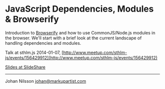 # JavaScript Dependencies, Modules & Browserify

Introduction to [Browserify](http://www.browserify.org) and how to use CommonJS/Node.js modules in the browser. We'll start with a brief look at the current landscape of handling dependencies and modules.

Talk at sthlm.js 2014-01-07, [http://www.meetup.com/sthlm-js/events/156429912](http://www.meetup.com/sthlm-js/events/156429912)

[Slides at SlideShare](http://www.slideshare.net/johannilsson/dependencies-modules-browserif)

---

Johan Nilsson <johan@markupartist.com>
